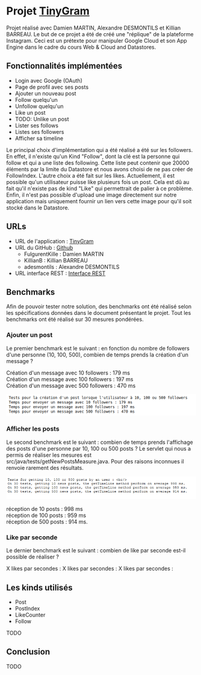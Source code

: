 # Projet [TinyGram](https://docs.google.com/document/d/1sFkj4hjT3DBQopovQNor5hylzWZQABk6DlL_HmMPW4M/edit#heading=h.zgqfbizhklet)

Projet réalisé avec Damien MARTIN, Alexandre DESMONTILS et Killian BARREAU.
Le but de ce projet a été de créé une "réplique" de la plateforme Instagram. Ceci est un prétexte pour manipuler Google
Cloud et son App Engine dans le cadre du cours Web & Cloud and Datastores.

## Fonctionnalités implémentées

 - Login avec Google (OAuth)
 - Page de profil avec ses posts
 - Ajouter un nouveau post
 - Follow quelqu'un
 - Unfollow quelqu'un
 - Like un post
 - TODO: Unlike un post
 - Lister ses follows
 - Listes ses followers
 - Afficher sa timeline
 
Le principal choix d'implémentation qui a été réalisé a été sur les followers. En effet, il n'existe qu'un Kind "Follow",
dont la clé est la personne qui follow et qui a une liste des following. Cette liste peut contenir que 20000 éléments par
la limite du Datastore et nous avons choisi de ne pas créer de FollowIndex.
L'autre choix a été fait sur les likes. Actuellement, il est possible qu'un utilisateur puisse like plusieurs fois un post.
Cela est dû au fait qu'il n'existe pas de kind "Like" qui permettrait de palier à ce problème.
Enfin, il n'est pas possible d'upload une image directement sur notre application mais uniquement fournir un lien vers cette
image pour qu'il soit stocké dans le Datastore.

## URLs

 - URL de l'application : [TinyGram](https://tinyinsta-295118.ew.r.appspot.com/)  
 - URL du GitHub : [Github](https://github.com/KillianB/projet-wcd-2020-2021)
    - FulgurentKille : Damien MARTIN
    - KillianB : Killian BARREAU
    - adesmontils : Alexandre DESMONTILS
 - URL interface REST : [Interface REST](https://endpointsportal.tinyinsta-295118.cloud.goog)

## Benchmarks

Afin de pouvoir tester notre solution, des benchmarks ont été réalisé selon les spécifications données dans le document
présentant le projet. Tout les benchmarks ont été réalisé sur 30 mesures pondérées.

### Ajouter un post

Le premier benchmark est le suivant : en fonction du nombre de followers d'une personne (10, 100, 500), combien de temps
prends la création d'un message ?

Création d'un message avec 10 followers : 179 ms \
Création d'un message avec 100 followers : 197 ms \
Création d'un message avec 500 followers : 470 ms

![screen des benckmark des posts](/screens/screenFromMeasurePost.png "")

### Afficher les posts

Le second benchmark est le suivant : combien de temps prends l'affichage des posts d'une personne par 10, 100 ou 500 posts ?
Le servlet qui nous a permis de réaliser les mesures est src/java/tests/getNewPostsMeasure.java. Pour des raisons inconnues il renvoie rarement des résultats.

![screen des resultats obtenus](/screens/screenFromMeasureGetTimeLine.png "screen des résultats obtenus")


réception de 10 posts : 998 ms \
réception de 100 posts : 959 ms \
réception de 500 posts : 914 ms.

### Like par seconde

Le dernier benchmark est le suivant : combien de like par seconde est-il possible de réaliser ?

X likes par secondes : 
X likes par secondes : 
X likes par secondes : 

## Les kinds utilisés

 - Post
 - PostIndex
 - LikeCounter
 - Follow  

TODO

## Conclusion
TODO

